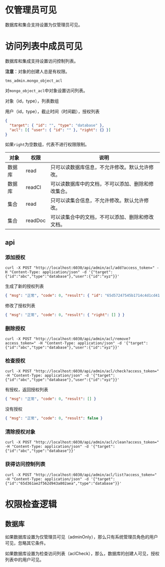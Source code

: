# 仅管理员可见

数据库和集合支持设置为仅管理员可见。

# 访问列表中成员可见

数据库和集成支持设置访问控制列表。

**注意**：对象的创建人总是有权限。

`tms_admin.mongo_object_acl`

对`mongo_object_acl`中对象设置访问列表。

对象（id，type），列表数组

用户（id，type），截止时间（时间戳），授权列表

```json
{
  "target": { "id": "", "type": "database" },
  "acl": [{ "user": { "id": "" }, "right": {} }]
}
```

如果`right`为空数组，代表不进行权限限制。

| 对象   | 权限    | 说明                                               |
| ------ | ------- | -------------------------------------------------- |
| 数据库 | read    | 只可以读数据库信息，不允许修改。默认允许修改。     |
| 数据库 | readCl  | 可以读数据库中的文档，不可以添加、删除和修改集合。 |
| 集合   | read    | 只可以读集合信息，不允许修改。默认允许修改。       |
| 集合   | readDoc | 可以读集合中的文档，不可以添加、删除和修改文档。   |

## api

### 添加授权

```shell
curl -X POST "http://localhost:6030/api/admin/acl/add?access_token=" -H "Content-Type: application/json" -d '{"target":{"id":"abc","type":"database"},"user":{"id":"xyz"}}'
```

生成了新的授权列表

```json
{ "msg": "正常", "code": 0, "result": { "id": "65d57247545b1714c4d1cd41" } }
```

修改了授权列表

```json
{ "msg": "正常", "code": 0, "result": { "right": [] } }
```

### 删除授权

```shell
curl -X POST "http://localhost:6030/api/admin/acl/remove?access_token=" -H "Content-Type: application/json" -d '{"target":{"id":"abc","type":"database"},"user":{"id":"xyz"}}'
```

### 检查授权

```shell
curl -X POST "http://localhost:6030/api/admin/acl/check?access_token=" -H "Content-Type: application/json" -d '{"target":{"id":"abc","type":"database"},"user":{"id":"xyz"}}'
```

有授权，返回授权列表

```json
{ "msg": "正常", "code": 0, "result": [] }
```

没有授权

```json
{ "msg": "正常", "code": 0, "result": false }
```

### 清除授权对象

```shell
curl -X POST "http://localhost:6030/api/admin/acl/clean?access_token=" -H "Content-Type: application/json" -d '{"target":{"id":"abc","type":"database"}}'
```

### 获得访问控制列表

```shell
curl -X POST "http://localhost:6030/api/admin/acl/list?access_token=" -H "Content-Type: application/json" -d '{"target":{"id":"65d361ae2f562d943a802aea","type":"database"}}'
```

# 权限检查逻辑

## 数据库

如果数据库设置为仅管理员可见（adminOnly），那么只有系统管理员角色的用户可见，忽略其它条件。

如果数据库设置为检查访问列表（aclCheck），那么，数据库的创建人可见，授权列表中的用户可见。
